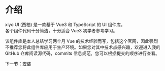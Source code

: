 # 介绍

xiyo UI (西柚) 是一款基于 Vue3 和 TypeScript 的 UI 组件库。  
各个组件代码十分简洁，十分适合 Vue3 初学者参考学习。

该组件库是本人总结学习两个月 Vue 的技术经验而写，包括这个官网，因此强烈不推荐您将此组件库应用于生产环境。如果您对其中技术点感兴趣，欢迎进入我的 GitHub 仓库阅读源代码，commits 信息规范，您可以根据提交的顺序进行查看。

下一节：[安装](#/doc/install)